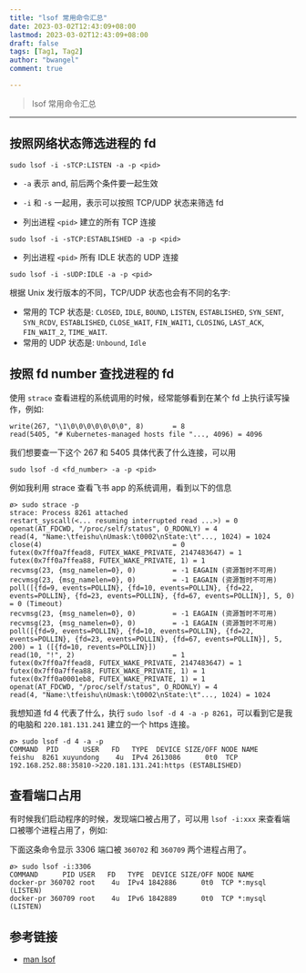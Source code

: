 ```yaml
---
title: "lsof 常用命令汇总"
date: 2023-03-02T12:43:09+08:00
lastmod: 2023-03-02T12:43:09+08:00
draft: false
tags: [Tag1, Tag2]
author: "bwangel"
comment: true

---
```


> lsof 常用命令汇总
<!--more-->
---

## 按照网络状态筛选进程的 fd

```
sudo lsof -i -sTCP:LISTEN -a -p <pid>
```

- `-a` 表示 and, 前后两个条件要一起生效
- `-i` 和 `-s` 一起用，表示可以按照 TCP/UDP 状态来筛选 fd

- 列出进程 `<pid>` 建立的所有 TCP 连接

```
sudo lsof -i -sTCP:ESTABLISHED -a -p <pid>
```

- 列出进程 `<pid>` 所有 IDLE 状态的 UDP 连接

```
sudo lsof -i -sUDP:IDLE -a -p <pid>
```

根据 Unix 发行版本的不同，TCP/UDP 状态也会有不同的名字:

- 常用的 TCP 状态是: `CLOSED`, `IDLE`, `BOUND`, `LISTEN`, `ESTABLISHED`, `SYN_SENT`, `SYN_RCDV`, `ESTABLISHED`, `CLOSE_WAIT`, `FIN_WAIT1`, `CLOSING`, `LAST_ACK`, `FIN_WAIT_2`, `TIME_WAIT`.
- 常用的 UDP 状态是: `Unbound`, `Idle`

## 按照 fd number 查找进程的 fd

使用 `strace` 查看进程的系统调用的时候，经常能够看到在某个 fd 上执行读写操作，例如:

```
write(267, "\1\0\0\0\0\0\0\0", 8)       = 8
read(5405, "# Kubernetes-managed hosts file "..., 4096) = 4096
```

我们想要查一下这个 267 和 5405 具体代表了什么连接，可以用

```
sudo lsof -d <fd_number> -a -p <pid>
```

例如我利用 strace 查看飞书 app 的系统调用，看到以下的信息

```
ø> sudo strace -p
strace: Process 8261 attached
restart_syscall(<... resuming interrupted read ...>) = 0
openat(AT_FDCWD, "/proc/self/status", O_RDONLY) = 4
read(4, "Name:\tfeishu\nUmask:\t0002\nState:\t"..., 1024) = 1024
close(4)                                = 0
futex(0x7ff0a7ffead8, FUTEX_WAKE_PRIVATE, 2147483647) = 1
futex(0x7ff0a7ffea88, FUTEX_WAKE_PRIVATE, 1) = 1
recvmsg(23, {msg_namelen=0}, 0)         = -1 EAGAIN (资源暂时不可用)
recvmsg(23, {msg_namelen=0}, 0)         = -1 EAGAIN (资源暂时不可用)
poll([{fd=9, events=POLLIN}, {fd=10, events=POLLIN}, {fd=22, events=POLLIN}, {fd=23, events=POLLIN}, {fd=67, events=POLLIN}], 5, 0) = 0 (Timeout)
recvmsg(23, {msg_namelen=0}, 0)         = -1 EAGAIN (资源暂时不可用)
recvmsg(23, {msg_namelen=0}, 0)         = -1 EAGAIN (资源暂时不可用)
poll([{fd=9, events=POLLIN}, {fd=10, events=POLLIN}, {fd=22, events=POLLIN}, {fd=23, events=POLLIN}, {fd=67, events=POLLIN}], 5, 200) = 1 ([{fd=10, revents=POLLIN}])
read(10, "!", 2)                        = 1
futex(0x7ff0a7ffead8, FUTEX_WAKE_PRIVATE, 2147483647) = 1
futex(0x7ff0a7ffea88, FUTEX_WAKE_PRIVATE, 1) = 1
futex(0x7ff0a0001eb8, FUTEX_WAKE_PRIVATE, 1) = 1
openat(AT_FDCWD, "/proc/self/status", O_RDONLY) = 4
read(4, "Name:\tfeishu\nUmask:\t0002\nState:\t"..., 1024) = 1024
```

我想知道 fd 4 代表了什么，执行 `sudo lsof -d 4 -a -p 8261`，可以看到它是我的电脑和 `220.181.131.241` 建立的一个 https 连接。

```
ø> sudo lsof -d 4 -a -p
COMMAND  PID      USER   FD   TYPE  DEVICE SIZE/OFF NODE NAME
feishu  8261 xuyundong    4u  IPv4 2613086      0t0  TCP 192.168.252.88:35810->220.181.131.241:https (ESTABLISHED)
```

## 查看端口占用

有时候我们启动程序的时候，发现端口被占用了，可以用 `lsof -i:xxx` 来查看端口被哪个进程占用了，例如:

下面这条命令显示 3306 端口被 `360702` 和 `360709` 两个进程占用了。

```
ø> sudo lsof -i:3306
COMMAND      PID USER   FD   TYPE  DEVICE SIZE/OFF NODE NAME
docker-pr 360702 root    4u  IPv4 1842886      0t0  TCP *:mysql (LISTEN)
docker-pr 360709 root    4u  IPv6 1842889      0t0  TCP *:mysql (LISTEN)
```

## 参考链接

- [man lsof](https://linux.die.net/man/8/lsof)

